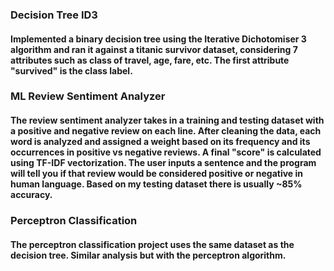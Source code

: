 ### Decision Tree ID3

#### Implemented a binary decision tree using the Iterative Dichotomiser 3 algorithm and ran it against a titanic survivor dataset, considering 7 attributes such as class of travel, age, fare, etc. The first attribute "survived" is the class label.

### ML Review Sentiment Analyzer

#### The review sentiment analyzer takes in a training and testing dataset with a positive and negative review on each line. After cleaning the data, each word is analyzed and assigned a weight based on its frequency and its occurrences in positive vs negative reviews. A final "score" is calculated using TF-IDF vectorization. The user inputs a sentence and the program will tell you if that review would be considered positive or negative in human language. Based on my testing dataset there is usually ~85% accuracy.

### Perceptron Classification

#### The perceptron classification project uses the same dataset as the decision tree. Similar analysis but with the perceptron algorithm.
